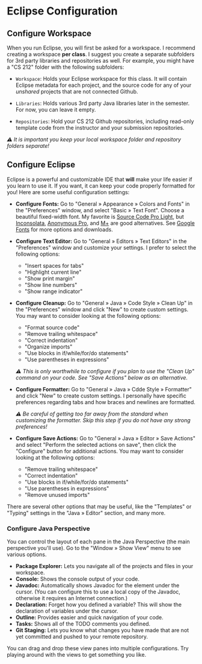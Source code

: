 # Eclipse Configuration

## Configure Workspace

When you run Eclipse, you will first be asked for a workspace. I recommend creating a workspace **per class**. I suggest you create a separate subfolders for 3rd party libraries and repositories as well. For example, you might have a "CS 212" folder with the following subfolders:

  - `Workspace`: Holds your Eclipse workspace for this class. It will contain Eclipse metadata for each project, and the source code for any of your *unshared* projects that are not connected Github.
  
  - `Libraries`: Holds various 3rd party Java libraries later in the semester. For now, you can leave it empty.
  
  - `Repositories`: Hold your CS 212 Github repositories, including read-only template code from the instructor and your submission repositories.

*:warning: It is important you keep your local workspace folder and repository folders separate!* 

## Configure Eclipse

Eclipse is a powerful and customizable IDE that **will** make your life easier if you learn to use it. If you want, it can keep your code properly formatted for you! Here are some useful configuration settings:

- **Configure Fonts:** Go to "General » Appearance » Colors and Fonts" in the "Preferences" window, and select "Basic » Text Font". Choose a beautiful fixed-width font. My favorite is [Source Code Pro Light](https://github.com/adobe-fonts/source-code-pro), but [Inconsolata](http://www.levien.com/type/myfonts/inconsolata.html), [Anonymous Pro](http://www.marksimonson.com/fonts/view/anonymous-pro), and [M+](http://www.macwright.org/2014/07/09/mplus.html) are good alternatives. See [Google Fonts](https://www.google.com/fonts) for more options and downloads.

- **Configure Text Editor:** Go to "General » Editors » Text Editors" in the "Preferences" window and customize your settings. I prefer to select the following options:
  - "Insert spaces for tabs"
  - "Highlight current line"
  - "Show print margin"
  - "Show line numbers"
  - "Show range indicator"

- **Configure Cleanup:** Go to "General » Java » Code Style » Clean Up" in the "Preferences" window and click "New" to create custom settings. You may want to consider looking at the following options:
  - "Format source code"
  - "Remove trailing whitespace"
  - "Correct indentation"
  - "Organize imports"
  - "Use blocks in if/while/for/do statements"
  - "Use parentheses in expressions"

  *:warning: This is only worthwhile to configure if you plan to use the "Clean Up" command on your code. See "Save Actions" below as an alternative.*

- **Configure Formatter:** Go to "General » Java » Cdde Style » Formatter" and click "New" to create custom settings. I personally have specific preferences regarding tabs and how braces and newlines are formatted.

  *:warning: Be careful of getting too far away from the standard when customizing the formatter. Skip this step if you do not have any strong preferences!*

- **Configure Save Actions:** Go to "General » Java » Editor » Save Actions" and select "Perform the selected actions on save", then click the "Configure" button for additional actions. You may want to consider looking at the following options:
  - "Remove trailing whitespace"
  - "Correct indentation"
  - "Use blocks in if/while/for/do statements"
  - "Use parentheses in expressions"
  - "Remove unused imports"

There are several other options that may be useful, like the "Templates" or "Typing" settings in the "Java » Editor" section, and many more.

### Configure Java Perspective

You can control the layout of each pane in the Java Perspective (the main perspective you'll use). Go to the "Window » Show View" menu to see various options.

- **Package Explorer:** Lets you navigate all of the projects and files in your workspace.
- **Console:** Shows the console output of your code.
- **Javadoc:** Automatically shows Javadoc for the element under the cursor. (You can configure this to use a local copy of the Javadoc, otherwise it requires an Internet connection.)
- **Declaration:** Forget how you defined a variable? This will show the declaration of variables under the cursor.
- **Outline:** Provides easier and quick navigation of your code.
- **Tasks:** Shows all of the TODO comments you defined.
- **Git Staging:** Lets you know what changes you have made that are not yet committed and pushed to your remote repository.

You can drag and drop these view panes into multiple configurations. Try playing around with the views to get something you like.
